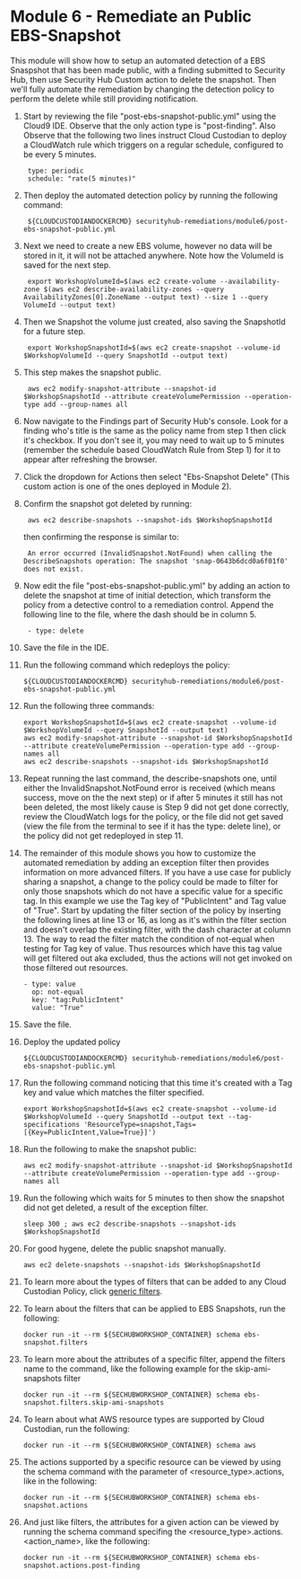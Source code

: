 # Module 6 - Remediate an Public EBS-Snapshot

This module will show how to setup an automated detection of a EBS Snaspshot that has been made public, with a finding submitted to Security Hub, then use Security Hub Custom action to delete the snapshot.  Then we'll fully automate the remediation by changing the detection policy to perform the delete while still providing notification.

1. Start by reviewing the file "post-ebs-snapshot-public.yml" using the Cloud9 IDE. Observe that the only action type is "post-finding". Also Observe that the following two lines instruct Cloud Custodian to deploy a CloudWatch rule which triggers on a regular schedule, configured to be every 5 minutes.

        type: periodic
        schedule: "rate(5 minutes)"

2. Then deploy the automated detection policy by running the following command:

        ${CLOUDCUSTODIANDOCKERCMD} securityhub-remediations/module6/post-ebs-snapshot-public.yml

3. Next we need to create a new EBS volume, however no data will be stored in it, it will not be attached anywhere.  Note how the VolumeId is saved for the next step.

        export WorkshopVolumeId=$(aws ec2 create-volume --availability-zone $(aws ec2 describe-availability-zones --query AvailabilityZones[0].ZoneName --output text) --size 1 --query VolumeId --output text)


4. Then we Snapshot the volume just created, also saving the SnapshotId for a future step.

        export WorkshopSnapshotId=$(aws ec2 create-snapshot --volume-id $WorkshopVolumeId --query SnapshotId --output text)

5. This step makes the snapshot public.

        aws ec2 modify-snapshot-attribute --snapshot-id $WorkshopSnapshotId --attribute createVolumePermission --operation-type add --group-names all


6. Now navigate to the Findings part of Security Hub's console.  Look for a finding who's title is the same as the policy name from step 1 then click it's checkbox.  If you don't see it, you may need to wait up to 5 minutes (remember the schedule based CloudWatch Rule from Step 1) for it to appear after refreshing the browser.
7. Click the dropdown for Actions then select "Ebs-Snapshot Delete" (This custom action is one of the ones deployed in Module 2).
8. Confirm the snapshot got deleted by running:

        aws ec2 describe-snapshots --snapshot-ids $WorkshopSnapshotId

    then confirming the response is similar to:

        An error occurred (InvalidSnapshot.NotFound) when calling the DescribeSnapshots operation: The snapshot 'snap-0643b6dcd0a6f01f0' does not exist.


9. Now edit the file "post-ebs-snapshot-public.yml" by adding an action to delete the snapshot at time of initial detection, which transform the policy from a detective control to a remediation control.  Append the following line to the file, where the dash should be in column 5.

        - type: delete

10. Save the file in the IDE.
11. Run the following command which redeploys the policy:

        ${CLOUDCUSTODIANDOCKERCMD} securityhub-remediations/module6/post-ebs-snapshot-public.yml

12. Run the following three commands:

        export WorkshopSnapshotId=$(aws ec2 create-snapshot --volume-id $WorkshopVolumeId --query SnapshotId --output text)
        aws ec2 modify-snapshot-attribute --snapshot-id $WorkshopSnapshotId --attribute createVolumePermission --operation-type add --group-names all
        aws ec2 describe-snapshots --snapshot-ids $WorkshopSnapshotId

13. Repeat running the last command, the describe-snapshots one, until either the InvalidSnapshot.NotFound error is received (which means success, move on the the next step)
    or if after 5 minutes it still has not been deleted, the most likely cause is Step 9 did not get done correctly,
    review the CloudWatch logs for the policy, or the file did not get saved (view the file from the terminal to see if it has the type: delete line), or the policy did not get redeployed in step 11.
14. The remainder of this module shows you how to customize the automated remediation by adding an exception filter then provides information on more advanced filters.
    If you have a use case for publicly sharing a snapshot, a change to the policy could be made to filter for only those snapshots which do not have a specific value for a specific tag.
    In this example we use the Tag key of "PublicIntent" and Tag value of "True".  Start by updating the filter section of the policy by inserting the following lines at line 13 or 16,
    as long as it's within the filter section and doesn't overlap the existing filter, with the dash character at column 13.
    The way to read the filter match the condition of not-equal when testing for Tag key of value.
    Thus resources which have this tag value will get filtered out aka excluded, thus the actions will not get invoked on those filtered out resources.

        - type: value
          op: not-equal
          key: "tag:PublicIntent"
          value: "True"

15. Save the file.
16. Deploy the updated policy

        ${CLOUDCUSTODIANDOCKERCMD} securityhub-remediations/module6/post-ebs-snapshot-public.yml

17. Run the following command noticing that this time it's created with a Tag key and value which matches the filter specified.

        export WorkshopSnapshotId=$(aws ec2 create-snapshot --volume-id $WorkshopVolumeId --query SnapshotId --output text --tag-specifications 'ResourceType=snapshot,Tags=[{Key=PublicIntent,Value=True}]')

18. Run the following to make the snapshot public:

        aws ec2 modify-snapshot-attribute --snapshot-id $WorkshopSnapshotId --attribute createVolumePermission --operation-type add --group-names all

19. Run the following which waits for 5 minutes to then show the snapshot did not get deleted, a result of the exception filter.

        sleep 300 ; aws ec2 describe-snapshots --snapshot-ids $WorkshopSnapshotId

20. For good hygene, delete the public snapshot manually.

        aws ec2 delete-snapshots --snapshot-ids $WorkshopSnapshotId

21. To learn more about the types of filters that can be added to any Cloud Custodian Policy, click [generic filters](https://cloudcustodian.io/docs/filters.html).
22. To learn about the filters that can be applied to EBS Snapshots, run the following:

        docker run -it --rm ${SECHUBWORKSHOP_CONTAINER} schema ebs-snapshot.filters

23. To learn more about the attributes of a specific filter, append the filters name to the command, like the following example for the skip-ami-snapshots filter

        docker run -it --rm ${SECHUBWORKSHOP_CONTAINER} schema ebs-snapshot.filters.skip-ami-snapshots

26. To learn about what AWS resource types are supported by Cloud Custodian, run the following:

        docker run -it --rm ${SECHUBWORKSHOP_CONTAINER} schema aws

27. The actions supported by a specific resource can be viewed by using the schema command with the parameter of <resource_type>.actions, like in the following:

        docker run -it --rm ${SECHUBWORKSHOP_CONTAINER} schema ebs-snapshot.actions

28. And just like filters, the attributes for a given action can be viewed by running the schema command specifing the <resource_type>.actions.<action_name>, like the following:

        docker run -it --rm ${SECHUBWORKSHOP_CONTAINER} schema ebs-snapshot.actions.post-finding
